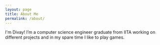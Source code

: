 ```yaml
---
layout: page
title: About Me
permalink: /about/
---
```


I'm Divay! I’m a computer science engineer graduate from IITA working on different projects and in my spare time I like to play games.
